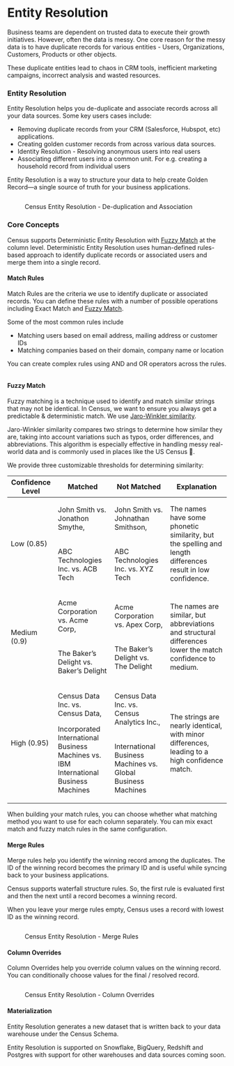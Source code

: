 # Entity Resolution

Business teams are dependent on trusted data to execute their growth initiatives. However, often the data is messy. One core reason for the messy data is to have duplicate records for various entities - Users, Organizations, Customers, Products or other objects.

These duplicate entities lead to chaos in CRM tools, inefficient marketing campaigns, incorrect analysis and wasted resources.

### Entity Resolution

Entity Resolution helps you de-duplicate and associate records across all your data sources. Some key users cases include:

* Removing duplicate records from your CRM (Salesforce, Hubspot, etc) applications.
* Creating golden customer records from across various data sources.
* Identity Resolution - Resolving anonymous users into real users
* Associating different users into a common unit. For e.g. creating a household record from individual users

Entity Resolution is a way to structure your data to help create Golden Record—a single source of truth for your business applications.

<figure><img src="https://lh7-rt.googleusercontent.com/slidesz/AGV_vUdv4Vnla_1aCELSCq5jLhwZ4rGfJNQhvaX6D87Mf4G8XAuvc2e-BMjs7inXYT-4Ycg1ZA6_tMZLlnP8wcZ7U1BEPtjUmQVOoVZeczZDyjRIv_3GJpXsb9COj99Wv_yPBgyZsyqm21F9XcKE6li3NYJyQgMsEio=s2048?key=oMbocqBtb6khj3dRV8q_UA" alt=""><figcaption><p>Census Entity Resolution - De-duplication and Association</p></figcaption></figure>

### Core Concepts

Census supports Deterministic Entity Resolution with [Fuzzy Match](./#fuzzy-match) at the column level. Deterministic Entity Resolution uses human-defined rules-based approach to identify duplicate records or associated users and merge them into a single record.

#### Match Rules

Match Rules are the criteria we use to identify duplicate or associated records. You can define these rules with a number of possible operations including Exact Match and [Fuzzy Match](./#fuzzy-match).

Some of the most common rules include

* Matching users based on email address, mailing address or customer IDs
* Matching companies based on their domain, company name or location

You can create complex rules using AND and OR operators across the rules.

<figure><img src="../../.gitbook/assets/Screenshot 2024-08-30 at 10.17.00 AM.png" alt=""><figcaption></figcaption></figure>

#### Fuzzy Match

Fuzzy matching is a technique used to identify and match similar strings that may not be identical. In Census, we want to ensure you always get a predictable & deterministic match. We use [Jaro-Winkler similarity](https://en.wikipedia.org/wiki/Jaro%E2%80%93Winkler_distance).

Jaro-Winkler similarity compares two strings to determine how similar they are, taking into account variations such as typos, order differences, and abbreviations. This algorithm is especially effective in handling messy real-world data and is commonly used in places like the US Census 🙂.

We provide three customizable thresholds for determining similarity:

| Confidence Level | Matched                                                                                                                                       | Not Matched                                                                                                               | Explanation                                                                                                |
| ---------------- | --------------------------------------------------------------------------------------------------------------------------------------------- | ------------------------------------------------------------------------------------------------------------------------- | ---------------------------------------------------------------------------------------------------------- |
| Low (0.85)       | <p>John Smith vs. Jonathon Smythe, </p><p><br>ABC Technologies Inc. vs. ACB Tech</p>                                                          | <p>John Smith vs. Johnathan Smithson, </p><p><br>ABC Technologies Inc. vs. XYZ Tech</p>                                   | The names have some phonetic similarity, but the spelling and length differences result in low confidence. |
| Medium (0.9)     | <p>Acme Corporation vs. Acme Corp,</p><p><br>The Baker’s Delight vs. Baker’s Delight</p>                                                      | <p>Acme Corporation vs. Apex Corp,</p><p><br>The Baker’s Delight vs. The Delight</p>                                      | The names are similar, but abbreviations and structural differences lower the match confidence to medium.  |
| High (0.95)      | <p>Census Data Inc. vs. Census Data,</p><p></p><p>Incorporated<br>International Business Machines vs. IBM International Business Machines</p> | <p>Census Data Inc. vs. Census Analytics Inc.,</p><p><br>International Business Machines vs. Global Business Machines</p> | The strings are nearly identical, with minor differences, leading to a high confidence match.              |



When building your match rules, you can choose whether what matching method you want to use for each column separately. You can mix exact match and fuzzy match rules in the same configuration.

#### Merge Rules

Merge rules help you identify the winning record among the duplicates. The ID of the winning record becomes the primary ID and is useful while syncing back to your business applications.

Census supports waterfall structure rules. So, the first rule is evaluated first and then the next until a record becomes a winning record.

When you leave your merge rules empty, Census uses a record with lowest ID as the winning record.

<figure><img src="../../.gitbook/assets/Screenshot 2024-08-30 at 10.24.48 AM.png" alt=""><figcaption><p>Census Entity Resolution - Merge Rules</p></figcaption></figure>

#### Column Overrides

Column Overrides help you override column values on the winning record. You can conditionally choose values for the final / resolved record.

<figure><img src="../../.gitbook/assets/Screenshot 2024-08-30 at 10.23.50 AM.png" alt=""><figcaption><p>Census Entity Resolution - Column Overrides</p></figcaption></figure>

#### Materialization

Entity Resolution generates a new dataset that is written back to your data warehouse under the Census Schema.

Entity Resolution is supported on Snowflake, BigQuery, Redshift and Postgres with support for other warehouses and data sources coming soon.
